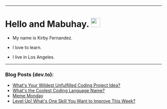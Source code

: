 
<img src="https://komarev.com/ghpvc/?username=kirbygit&style=flat-square&color=blue" alt=""/>

---
<h1>
  Hello and Mabuhay.
  <img src="https://media.giphy.com/media/hvRJCLFzcasrR4ia7z/giphy.gif" width="30px"/>
</h1>

- My name is Kirby Fernandez.

- I love to learn.

- I live in Los Angeles.

---

### Blog Posts (dev.to):
<!-- BLOG-POST-LIST:START -->
- [What&#39;s Your Wildest Unfulfilled Coding Project Idea?](https://dev.to/codenewbieteam/whats-your-wildest-unfulfilled-coding-project-idea-kog)
- [What&#39;s the Coolest Coding Language Name?](https://dev.to/codenewbieteam/whats-the-coolest-coding-language-name-2ecb)
- [Meme Monday](https://dev.to/ben/meme-monday-2af4)
- [Level Up! What&#39;s One Skill You Want to Improve This Week?](https://dev.to/codenewbieteam/level-up-whats-one-skill-you-want-to-improve-this-week-1lnp)
<!-- BLOG-POST-LIST:END -->
